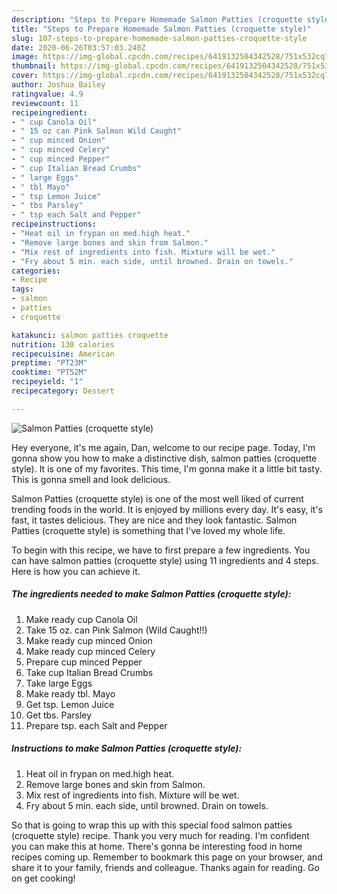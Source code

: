 ```yaml
---
description: "Steps to Prepare Homemade Salmon Patties (croquette style)"
title: "Steps to Prepare Homemade Salmon Patties (croquette style)"
slug: 107-steps-to-prepare-homemade-salmon-patties-croquette-style
date: 2020-06-26T03:57:03.240Z
image: https://img-global.cpcdn.com/recipes/6419132504342528/751x532cq70/salmon-patties-croquette-style-recipe-main-photo.jpg
thumbnail: https://img-global.cpcdn.com/recipes/6419132504342528/751x532cq70/salmon-patties-croquette-style-recipe-main-photo.jpg
cover: https://img-global.cpcdn.com/recipes/6419132504342528/751x532cq70/salmon-patties-croquette-style-recipe-main-photo.jpg
author: Joshua Bailey
ratingvalue: 4.9
reviewcount: 11
recipeingredient:
- " cup Canola Oil"
- " 15 oz can Pink Salmon Wild Caught"
- " cup minced Onion"
- " cup minced Celery"
- " cup minced Pepper"
- " cup Italian Bread Crumbs"
- " large Eggs"
- " tbl Mayo"
- " tsp Lemon Juice"
- " tbs Parsley"
- " tsp each Salt and Pepper"
recipeinstructions:
- "Heat oil in frypan on med.high heat."
- "Remove large bones and skin from Salmon."
- "Mix rest of ingredients into fish. Mixture will be wet."
- "Fry about 5 min. each side, until browned. Drain on towels."
categories:
- Recipe
tags:
- salmon
- patties
- croquette

katakunci: salmon patties croquette 
nutrition: 130 calories
recipecuisine: American
preptime: "PT23M"
cooktime: "PT52M"
recipeyield: "1"
recipecategory: Dessert

---
```



![Salmon Patties (croquette style)](https://img-global.cpcdn.com/recipes/6419132504342528/751x532cq70/salmon-patties-croquette-style-recipe-main-photo.jpg)

Hey everyone, it's me again, Dan, welcome to our recipe page. Today, I'm gonna show you how to make a distinctive dish, salmon patties (croquette style). It is one of my favorites. This time, I'm gonna make it a little bit tasty. This is gonna smell and look delicious.



Salmon Patties (croquette style) is one of the most well liked of current trending foods in the world. It is enjoyed by millions every day. It's easy, it's fast, it tastes delicious. They are nice and they look fantastic. Salmon Patties (croquette style) is something that I've loved my whole life.


To begin with this recipe, we have to first prepare a few ingredients. You can have salmon patties (croquette style) using 11 ingredients and 4 steps. Here is how you can achieve it.

<!--inarticleads1-->

##### The ingredients needed to make Salmon Patties (croquette style):

1. Make ready  cup Canola Oil
1. Take  15 oz. can Pink Salmon (Wild Caught!!)
1. Make ready  cup minced Onion
1. Make ready  cup minced Celery
1. Prepare  cup minced Pepper
1. Take  cup Italian Bread Crumbs
1. Take  large Eggs
1. Make ready  tbl. Mayo
1. Get  tsp. Lemon Juice
1. Get  tbs. Parsley
1. Prepare  tsp. each Salt and Pepper




<!--inarticleads2-->

##### Instructions to make Salmon Patties (croquette style):

1. Heat oil in frypan on med.high heat.
1. Remove large bones and skin from Salmon.
1. Mix rest of ingredients into fish. Mixture will be wet.
1. Fry about 5 min. each side, until browned. Drain on towels.




So that is going to wrap this up with this special food salmon patties (croquette style) recipe. Thank you very much for reading. I'm confident you can make this at home. There's gonna be interesting food in home recipes coming up. Remember to bookmark this page on your browser, and share it to your family, friends and colleague. Thanks again for reading. Go on get cooking!
